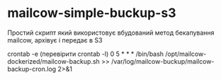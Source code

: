 # mailcow-simple-buckup-s3
Простий скрипт який використовує вбудований метод бекапування mailcow, архівує і передає в S3

crontab -e (перевірити crontab -l)
0 5 * * * /bin/bash /opt/mailcow-dockerized/mailcow-backup.sh >> /var/log/mailcow-buckup/mailcow-backup-cron.log 2>&1
